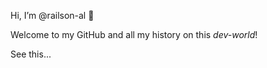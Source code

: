 Hi, I’m @railson-al 👋 

Welcome to my GitHub and all my history on this _dev-world_!

See this...

<!---
railson-al/railson-al is a ✨ special ✨ repository because its `README.md` (this file) appears on your GitHub profile.
You can click the Preview link to take a look at your changes.
--->
